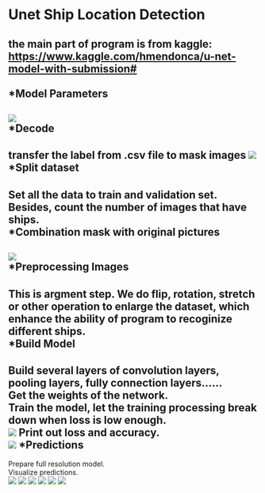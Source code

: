 Unet Ship Location Detection
===

the main part of program is from kaggle: https://www.kaggle.com/hmendonca/u-net-model-with-submission# <br>
<br>
*Model Parameters
-----

![](https://github.com/SandyHao/AirbusShipDetection/blob/patch-2/unet/1.JPG)
<br>
*Decode
-----

transfer the label from .csv file to mask images
![](https://github.com/SandyHao/AirbusShipDetection/blob/patch-2/unet/2.JPG)
<br>
*Split dataset
-----

Set all the data to train and validation set.<br>
Besides, count the number of images that have ships.<br>
*Combination mask with original pictures
-----

![](https://github.com/SandyHao/AirbusShipDetection/blob/patch-2/unet/6.JPG)
<br>
*Preprocessing Images
-----

This is argment step. We do flip, rotation, stretch or other operation to enlarge the dataset, which enhance the ability of program to recoginize different ships.<br> 
*Build Model
-----

Build several layers of convolution layers, pooling layers, fully connection layers......<br>
Get the weights of the network.<br>
Train the model, let the training processing break down when loss is low enough.<br>
![](https://github.com/SandyHao/AirbusShipDetection/blob/patch-2/unet/10_1.JPG)
Print out loss and accuracy.<br>
![](https://github.com/SandyHao/AirbusShipDetection/blob/patch-2/unet/11loss.JPG)
*Predictions
-----

Prepare full resolution model.<br>
Visualize predictions.<br>
![](https://github.com/SandyHao/AirbusShipDetection/blob/patch-2/unet/13_1.JPG)
![](https://github.com/SandyHao/AirbusShipDetection/blob/patch-2/unet/13_3.JPG)
![](https://github.com/SandyHao/AirbusShipDetection/blob/patch-2/unet/13_8.JPG)
![](https://github.com/SandyHao/AirbusShipDetection/blob/patch-2/unet/13_2.JPG)
![](https://github.com/SandyHao/AirbusShipDetection/blob/patch-2/unet/13_6.JPG)
![](https://github.com/SandyHao/AirbusShipDetection/blob/patch-2/unet/13_7.JPG)

